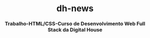 <h1 align="center">dh-news</h1>
<h3 align="center">Trabalho-HTML/CSS-Curso de Desenvolvimento Web Full Stack da Digital House</h3>

